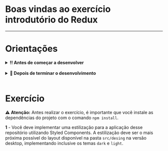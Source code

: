 # Boas vindas ao exercício introdutório do Redux

---

# Orientações

<details>
  <summary><strong>‼️ Antes de começar a desenvolver</strong></summary><br />

- Crie um fork desse projeto, para isso siga esse [tutorial de como realizar um fork](https://guides.github.com/activities/forking/).
  
- **OBS:** Ao realizar o fork, o GitHub, por padrão, copia apenas a branch main. Para realizar o fork copiando as demais branches, é necessário desmarcar a opção _copy the `main` branch only_.

![Main branch](images/fork.png)

- Após fazer o fork, clone o repositório criado para o seu computador.

- Rode o comando `npm install`.

- Para cada exercício, siga as instruções descritas na seção "Exercícios".

> 💡 Observe o que deve ser feito nas instruções para cada exercício.

</details>

<br />

<details>
  <summary><strong>🤝 Depois de terminar o desenvolvimento</strong></summary><br />

Após a solução dos exercícios, abra um PR no seu repositório forkado e, se quiser, mergeie para a `main`. Sinta-se à vontade!

**Atenção!**: Ao criar o PR,  você irá se deparar com essa tela:

![PR do exercício](images/example-pr.png)

É necessário realizar uma mudança. Para isso, clique no _base repository_ como na imagem abaixo:

![Mudando a base do repositório](images/change-base.png)

Mude para o seu repositório. Seu nome estará na frente do nome dele, por exemplo: `antonio/TicTacToe`. Depois desse passo a página deve ficar assim:

![Após mudança](images/after-change.png)

Agora, basta criar o PULL REQUEST clicando no botão `Create Pull Request`.

> 💡 Realize esse processo para cada PR que abrir.

</details>

<br />

# Exercício

⚠️ **Atenção:** Antes realizar o exercício, é importante que você instale as dependências do projeto com o comando `npm install`.

**1** - Você deve implementar uma estilização para a aplicação desse repositório utilizando Styled Components. A estilização deve ser o mais próxima possível do layout disponível na pasta `src/desing` na versão desktop, implementando inclusive os temas `dark` e `light`.
